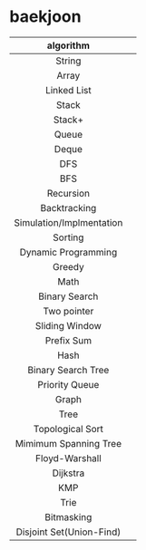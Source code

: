 # baekjoon

|algorithm||
|:---:|:---:|
|String||
|Array||
|Linked List||
|Stack||
|Stack+||
|Queue||
|Deque||
|DFS||
|BFS||
|Recursion||
|Backtracking||
|Simulation/Implmentation||
|Sorting||
|Dynamic Programming||
|Greedy||
|Math||
|Binary Search||
|Two pointer||
|Sliding Window||
|Prefix Sum||
|Hash||
|Binary Search Tree||
|Priority Queue||
|Graph||
|Tree||
|Topological Sort||
|Mimimum Spanning Tree||
|Floyd-Warshall||
|Dijkstra||
|KMP||
|Trie||
|Bitmasking||
|Disjoint Set(Union-Find)||
